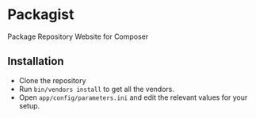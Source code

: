 Packagist
=========

Package Repository Website for Composer

Installation
------------

- Clone the repository
- Run `bin/vendors install` to get all the vendors.
- Open `app/config/parameters.ini` and edit the relevant values for your setup.
